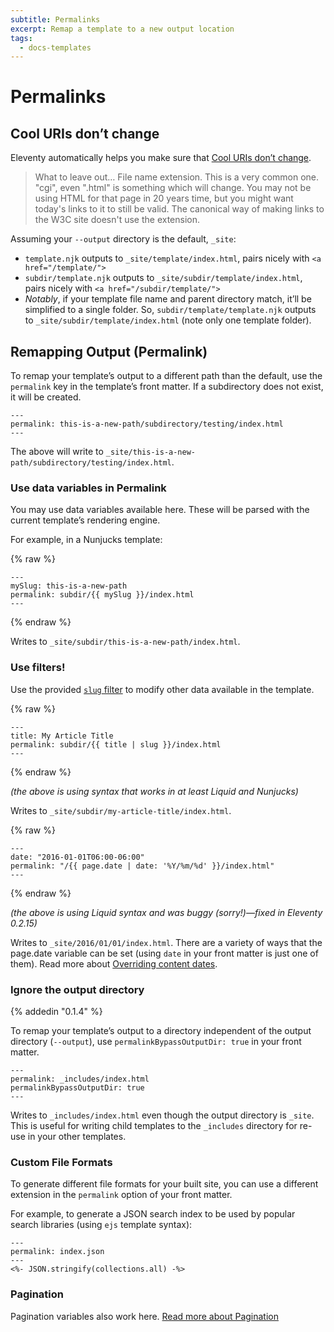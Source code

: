 ```yaml
---
subtitle: Permalinks
excerpt: Remap a template to a new output location
tags:
  - docs-templates
---
```

# Permalinks

## Cool URIs don’t change

Eleventy automatically helps you make sure that [Cool URIs don’t change](https://www.w3.org/Provider/Style/URI.html).

> What to leave out…
> File name extension. This is a very common one. "cgi", even ".html" is something which will change. You may not be using HTML for that page in 20 years time, but you might want today's links to it to still be valid. The canonical way of making links to the W3C site doesn't use the extension.

Assuming your `--output` directory is the default, `_site`:

* `template.njk` outputs to `_site/template/index.html`, pairs nicely with `<a href="/template/">`
* `subdir/template.njk` outputs to `_site/subdir/template/index.html`, pairs nicely with `<a href="/subdir/template/">`
* _Notably_, if your template file name and parent directory match, it’ll be simplified to a single folder. So, `subdir/template/template.njk` outputs to `_site/subdir/template/index.html` (note only one template folder).

## Remapping Output (Permalink)

To remap your template’s output to a different path than the default, use the `permalink` key in the template’s front matter. If a subdirectory does not exist, it will be created.

```
---
permalink: this-is-a-new-path/subdirectory/testing/index.html
---
```

The above will write to `_site/this-is-a-new-path/subdirectory/testing/index.html`.

### Use data variables in Permalink

You may use data variables available here. These will be parsed with the current template’s rendering engine.

For example, in a Nunjucks template:

{% raw %}
```
---
mySlug: this-is-a-new-path
permalink: subdir/{{ mySlug }}/index.html
---
```
{% endraw %}

Writes to `_site/subdir/this-is-a-new-path/index.html`.

### Use filters!

Use the provided [`slug` filter](/docs/filters/#slug) to modify other data available in the template.

{% raw %}
```
---
title: My Article Title
permalink: subdir/{{ title | slug }}/index.html
---
```
{% endraw %}

_(the above is using syntax that works in at least Liquid and Nunjucks)_

Writes to `_site/subdir/my-article-title/index.html`.

{% raw %}
```
---
date: "2016-01-01T06:00-06:00"
permalink: "/{{ page.date | date: '%Y/%m/%d' }}/index.html"
---
```
{% endraw %}

_(the above is using Liquid syntax and was buggy (sorry!)—fixed in Eleventy 0.2.15)_

Writes to `_site/2016/01/01/index.html`. There are a variety of ways that the page.date variable can be set (using `date` in your front matter is just one of them). Read more about [Overriding content dates](/docs/collections/#overriding-content-dates).

### Ignore the output directory

{% addedin "0.1.4" %}

To remap your template’s output to a directory independent of the output directory (`--output`), use `permalinkBypassOutputDir: true` in your front matter.

```
---
permalink: _includes/index.html
permalinkBypassOutputDir: true
---
```

Writes to `_includes/index.html` even though the output directory is `_site`. This is useful for writing child templates to the `_includes` directory for re-use in your other templates.

### Custom File Formats

To generate different file formats for your built site, you can use a different extension in the `permalink` option of your front matter.

For example, to generate a JSON search index to be used by popular search libraries (using `ejs` template syntax):

```
---
permalink: index.json
---
<%- JSON.stringify(collections.all) -%>
```

### Pagination

Pagination variables also work here. [Read more about Pagination](/docs/pagination/)
